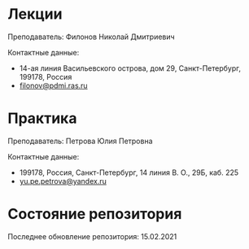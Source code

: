 # Лекции

Преподаватель: Филонов Николай Дмитриевич

Контактные данные:
+ 14-ая линия Васильевского острова, дом 29, Санкт-Петербург, 199178, Россия
+ filonov@pdmi.ras.ru

# Практика

Преподаватель: Петрова Юлия Петровна

Контактные данные:
+ 199178, Россия, Санкт-Петербург, 14 линия В. О., 29Б, каб. 225
+ yu.pe.petrova@yandex.ru

# Состояние репозитория

Последнее обновление репозитория: 15.02.2021
